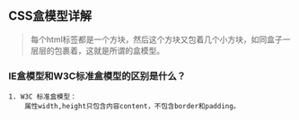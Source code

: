 ## CSS盒模型详解
> 每个html标签都是一个方块，然后这个方块又包着几个小方块，如同盒子一层层的包裹着，这就是所谓的盒模型。

### IE盒模型和W3C标准盒模型的区别是什么？
    1. W3C 标准盒模型：
        属性width,height只包含内容content，不包含border和padding。
